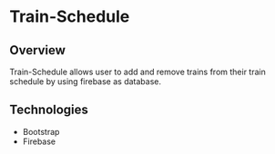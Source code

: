 # Train-Schedule

## Overview 

Train-Schedule allows user to add and remove trains from their train schedule by using firebase as database. 

## Technologies

- Bootstrap 
- Firebase 




